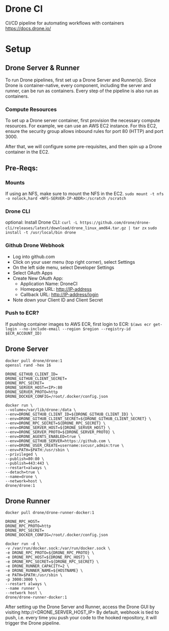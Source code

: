 # Drone CI
CI/CD pipeline for automating workflows with containers
https://docs.drone.io/

# Setup

## Drone Server & Runner
To run Drone pipelines, first set up a Drone Server and Runner(s). 
Since Drone is container-native, every component, including the server and runner, can be run as containers. 
Every step of the pipeline is also run as containers. 

### Compute Resources ###
To set up a Drone server container, first provision the necessary compute resources. 
For example, we can use an AWS EC2 instance. For this EC2, ensure the security group allows inbound rules for port 80 (HTTP) and port 3000.

After that, we will configure some pre-requisites, and then spin up a Drone container in the EC2.

## Pre-Reqs: ##

### Mounts ###
If using an NFS, make sure to mount the NFS in the EC2.
`sudo mount -t nfs -o nolock,hard <NFS-SERVER-IP-ADDR>:/scratch /scratch`

### Drone CLI ###
optional: Install Drone CLI: 
`curl -L https://github.com/drone/drone-cli/releases/latest/download/drone_linux_amd64.tar.gz | tar zx`
`sudo install -t /usr/local/bin drone`

### Github Drone Webhook ###
- Log into github.com
- Click on your user menu (top right corner), select Settings
- On the left side menu, select Developer Settings
- Select OAuth Apps
- Create New OAuth App:
    - Application Name: DroneCI
    - Homepage URL: <http://IP-address> 
    - Callback URL: <http://IP-address/login>
- Note down your Client ID and Client Secret

### Push to ECR? ###
If pushing container images to AWS ECR, first login to ECR:
`$(aws ecr get-login --no-include-email --region $region --registry-id $ECR_ACCOUNT_ID)`


## Drone Server
```
docker pull drone/drone:1
openssl rand -hex 16

DRONE_GITHUB_CLIENT_ID=
DRONE_GITHUB_CLIENT_SECRET=
DRONE_RPC_SECRET=
DRONE_SERVER_HOST=<IP>:80
DRONE_SERVER_PROTO=http
DRONE_DOCKER_CONFIG=/root/.docker/config.json

docker run \
--volume=/var/lib/drone:/data \
--env=DRONE_GITHUB_CLIENT_ID=${DRONE_GITHUB_CLIENT_ID} \
--env=DRONE_GITHUB_CLIENT_SECRET=${DRONE_GITHUB_CLIENT_SECRET} \
--env=DRONE_RPC_SECRET=${DRONE_RPC_SECRET} \
--env=DRONE_SERVER_HOST=${DRONE_SERVER_HOST} \
--env=DRONE_SERVER_PROTO=${DRONE_SERVER_PROTO} \
--env=DRONE_AGENTS_ENABLED=true \
--env=DRONE_GITHUB_SERVER=https://github.com \
--env=DRONE_USER_CREATE=username:svcusr,admin:true \
--env=PATH=$PATH:/usr/sbin \
--privileged \
--publish=80:80 \
--publish=443:443 \
--restart=always \
--detach=true \
--name=drone \
--network=host \
drone/drone:1
```

## Drone Runner ##
```
docker pull drone/drone-runner-docker:1

DRONE_RPC_HOST=
DRONE_RPC_PROTO=http
DRONE_RPC_SECRET=
DRONE_DOCKER_CONFIG=/root/.docker/config.json

docker run -d \
-v /var/run/docker.sock:/var/run/docker.sock \
-e DRONE_RPC_PROTO=${DRONE_RPC_PROTO} \
-e DRONE_RPC_HOST=${DRONE_RPC_HOST} \
-e DRONE_RPC_SECRET=${DRONE_RPC_SECRET} \
-e DRONE_RUNNER_CAPACITY=2 \
-e DRONE_RUNNER_NAME=${HOSTNAME} \
-e PATH=$PATH:/usr/sbin \
-p 3000:3000 \
--restart always \
--name runner \
--network host \
drone/drone-runner-docker:1
```

After setting up the Drone Server and Runner, access the Drone GUI by visiting http://<DRONE_SERVER_HOST_IP>
By default, webhook is tied to push, i.e. every time you push your code to the hooked repository, it will trigger the Drone pipeline.
